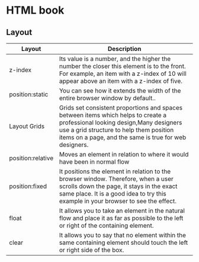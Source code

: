 # HTML book


## Layout

|Layout|Description|
|---|---|
|z-index|Its value is a number, and the higher the number the closer this element is to the front. For example, an item with a z-index of 10 will appear above an item with a z-index of five.|
|position:static| You can see how it extends the width of the entire browser window by default..|
|Layout Grids|Grids set consistent proportions and spaces between items which helps to create a professional looking design,Many designers use a grid structure to help them position items on a page, and the same is true for web designers. |
|position:relative|Moves an element in relation to where it would have been in normal flow|
|position:fixed|It positions the element in relation to the browser window. Therefore, when a user scrolls down the page, it stays in the exact same place. It is a good idea to try this example in your browser to see the effect.|
|float|It allows you to take an element in the natural flow and place it as far as possible to the left or right of the containing element.|
|clear|It allows you to say that no element within the same containing element should touch the left or right side of the box.|

